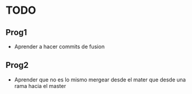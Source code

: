 # TODO
## Prog1
 * Aprender a hacer commits de fusion 

## Prog2
 * Aprender que no es lo mismo mergear desde el mater que desde una rama hacia el master

